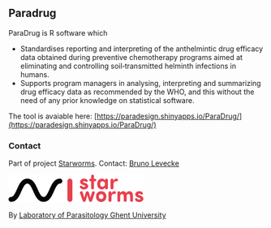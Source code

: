 ## Paradrug

ParaDrug is R software which

- Standardises reporting and interpreting of the anthelmintic drug efficacy data obtained during preventive chemotherapy programs aimed at eliminating and controlling soil‐transmitted helminth
infections in humans.
- Supports program managers in analysing, interpreting and summarizing drug efficacy data as recommended by the WHO, and this without the need of any prior knowledge on statistical software.

The tool is avaiable here: [https://paradesign.shinyapps.io/ParaDrug/](https://paradesign.shinyapps.io/ParaDrug/)

### Contact

Part of project [Starworms](https://www.starworms.org/). Contact: [Bruno Levecke](https://www.starworms.org/contact)

![](tools/logo.png)

By [Laboratory of Parasitology Ghent University](https://vetparasitology.ugent.be/index.html) 



